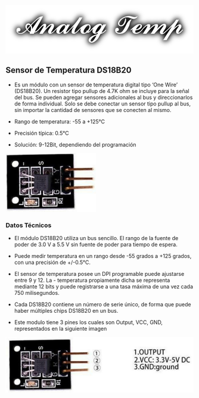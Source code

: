![](images/Logo.png)
## Sensor de Temperatura DS18B20

- Es un módulo con un sensor de temperatura digital tipo ‘One Wire’ (DS18B20). Un resistor tipo pullup de 4.7K ohm se incluye para la señal del bus. Se pueden agregar sensores adicionales al bus y direccionarlos de forma individual. Solo se debe conectar un sensor tipo pullup al bus, sin importar la cantidad de sensores que se conecten al mismo.

- Rango de temperatura: -55 a +125°C
- Precisión típica: 0.5°C
- Solución: 9-12Bit, dependiendo del programación

![](images/Modulo_temp.png)

### Datos Técnicos

- El módulo DS18B20 utiliza un bus sencillo. El rango de la fuente de poder de 3.0 V a 5.5 V sin fuente de poder para tiempo de espera.

- Puede medir temperatura en un rango desde -55 grados a +125 grados, con una precisión de +/-0.5°C.

- El sensor de temperatura posee un DPI programable puede ajustarse entre 9 y 12. La - temperatura propiamente dicha se representa mediante 12 bits y puede registrarse a una tasa máxima de una vez cada 750 milisegundos.

- Cada DS18B20 contiene un número de serie único, de forma que puede haber múltiples chips DS18B20 en un bus.

- Este modulo tiene 3 pines los cuales son Output, VCC, GND, representados en la siguiente imagen

![](images/Modulo_temperatura.png)
